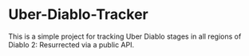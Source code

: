 # Uber-Diablo-Tracker
 
This is a simple project for tracking Uber Diablo stages in all regions of Diablo 2: Resurrected via a public API.
